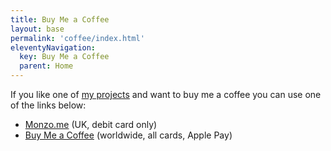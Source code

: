 ```yaml
---
title: Buy Me a Coffee
layout: base
permalink: 'coffee/index.html'
eleventyNavigation:
  key: Buy Me a Coffee
  parent: Home
---
```


If you like one of [my projects](/projects) and want to buy me a coffee you can use one of the links below:

- [Monzo.me](https://monzo.me/robbknight) (UK, debit card only)
- [Buy Me a Coffee](https://www.buymeacoffee.com/rknightuk) (worldwide, all cards, Apple Pay)

